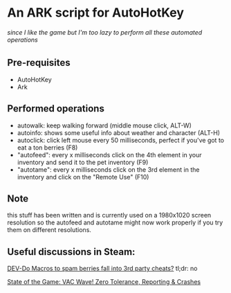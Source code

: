 # An ARK script for AutoHotKey
###### since I like the game but I'm too lazy to perform all these automated operations

## Pre-requisites
- AutoHotKey
- Ark

## Performed operations
- autowalk: keep walking forward (middle mouse click, ALT-W)
- autoinfo: shows some useful info about weather and character (ALT-H)
- autoclick: click left mouse every 50 milliseconds, perfect if you've got to eat a ton berries (F8)
- "autofeed": every x milliseconds click on the 4th element in your inventory and send it to the pet inventory (F9)
- "autotame": every x milliseconds click on the 3rd element in the inventory and click on the "Remote Use" (F10)


## Note
this stuff has been written and is currently used on a 1980x1020 screen resolution so the autofeed and autotame might now work properly if you try them on different resolutions.

## Useful discussions in Steam:

[DEV-Do Macros to spam berries fall into 3rd party cheats?](http://steamcommunity.com/app/346110/discussions/0/530649887217026809/) tl;dr: no

[State of the Game: VAC Wave! Zero Tolerance, Reporting & Crashes](http://steamcommunity.com/app/346110/discussions/0/517142253854644884/)
